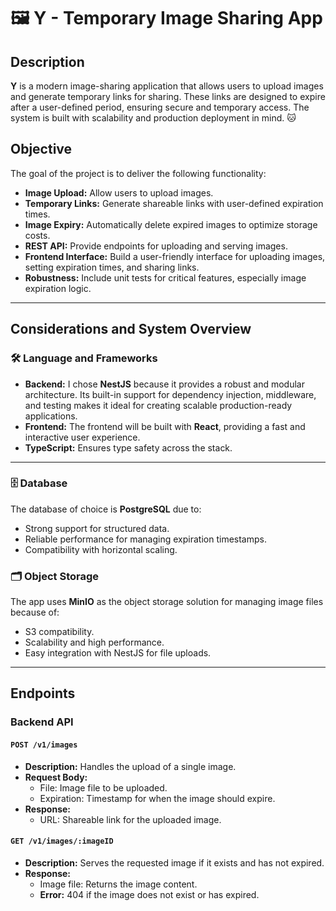 # 🖼️ Y - Temporary Image Sharing App


## Description

**Y** is a modern image-sharing application that allows users to upload images and generate temporary links for sharing. These links are designed to expire after a user-defined period, ensuring secure and temporary access. The system is built with scalability and production deployment in mind. 🐱



## Objective

The goal of the project is to deliver the following functionality:

- **Image Upload:** Allow users to upload images.
- **Temporary Links:** Generate shareable links with user-defined expiration times.
- **Image Expiry:** Automatically delete expired images to optimize storage costs.
- **REST API:** Provide endpoints for uploading and serving images.
- **Frontend Interface:** Build a user-friendly interface for uploading images, setting expiration times, and sharing links.
- **Robustness:** Include unit tests for critical features, especially image expiration logic.

---

## Considerations and System Overview

### 🛠️ Language and Frameworks

- **Backend:** I chose **NestJS** because it provides a robust and modular architecture. Its built-in support for dependency injection, middleware, and testing makes it ideal for creating scalable production-ready applications.
- **Frontend:** The frontend will be built with **React**, providing a fast and interactive user experience.
- **TypeScript:** Ensures type safety across the stack.

---

### 🗄️ Database

The database of choice is **PostgreSQL** due to:

- Strong support for structured data.
- Reliable performance for managing expiration timestamps.
- Compatibility with horizontal scaling.

### 🗂️ Object Storage

The app uses **MinIO** as the object storage solution for managing image files because of:

- S3 compatibility.
- Scalability and high performance.
- Easy integration with NestJS for file uploads.

---

## Endpoints

### **Backend API**

#### `POST /v1/images`
- **Description:** Handles the upload of a single image.
- **Request Body:** 
  - File: Image file to be uploaded.
  - Expiration: Timestamp for when the image should expire.
- **Response:**
  - URL: Shareable link for the uploaded image.

#### `GET /v1/images/:imageID`
- **Description:** Serves the requested image if it exists and has not expired.
- **Response:**
  - Image file: Returns the image content.
  - **Error:** 404 if the image does not exist or has expired.